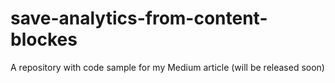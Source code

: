 # save-analytics-from-content-blockes
A repository with code sample for my Medium article (will be released soon)

